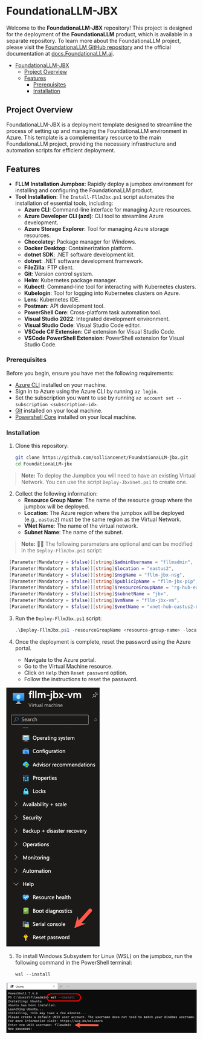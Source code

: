 # FoundationaLLM-JBX

Welcome to the **FoundationaLLM-JBX** repository! This project is designed for the deployment of the **FoundationaLLM** product, which is available in a separate repository. To learn more about the FoundationaLLM project, please visit the [FoundationaLLM GitHub repository](https://github.com/solliancenet/FoundationaLLM) and the official documentation at [docs.FoundationaLLM.ai](https://docs.FoundationaLLM.ai/).

- [FoundationaLLM-JBX](#foundationallm-jbx)
  - [Project Overview](#project-overview)
  - [Features](#features)
    - [Prerequisites](#prerequisites)
    - [Installation](#installation)

## Project Overview

FoundationaLLM-JBX is a deployment template designed to streamline the process of setting up and managing the FoundationaLLM environment in Azure. This template is a complementary resource to the main FoundationaLLM project, providing the necessary infrastructure and automation scripts for efficient deployment.

## Features

- **FLLM Installation Jumpbox**: Rapidly deploy a jumpbox environment for installing and configuring the FoundationaLLM product.
- **Tool Installation**: The `Install-FllmJbx.ps1` script automates the installation of essential tools, including:
  - **Azure CLI**: Command-line interface for managing Azure resources.
  - **Azure Developer CLI (azd)**: CLI tool to streamline Azure development.
  - **Azure Storage Explorer**: Tool for managing Azure storage resources.
  - **Chocolatey**: Package manager for Windows.
  - **Docker Desktop**: Containerization platform.
  - **dotnet SDK**: .NET software development kit.
  - **dotnet**: .NET software development framework.
  - **FileZilla**: FTP client.
  - **Git**: Version control system.
  - **Helm**: Kubernetes package manager.
  - **Kubectl**: Command-line tool for interacting with Kubernetes clusters.
  - **Kubelogin**: Tool for logging into Kubernetes clusters on Azure.
  - **Lens**: Kubernetes IDE.
  - **Postman**: API development tool.
  - **PowerShell Core**: Cross-platform task automation tool.
  - **Visual Studio 2022**: Integrated development environment.
  - **Visual Studio Code**: Visual Studio Code editor.
  - **VSCode C# Extension**: C# extension for Visual Studio Code.
  - **VSCode PowerShell Extension**: PowerShell extension for Visual Studio Code.

### Prerequisites

Before you begin, ensure you have met the following requirements:

- [Azure CLI](https://docs.microsoft.com/en-us/cli/azure/install-azure-cli) installed on your machine.
- Sign in to Azure using the Azure CLI by running `az login`.
- Set the subscription you want to use by running `az account set --subscription <subscription-id>`.
- [Git](https://git-scm.com/downloads) installed on your local machine.
- [Powershell Core](https://learn.microsoft.com/powershell/scripting/install/installing-powershell?view=powershell-7.4) installed on your local machine.

### Installation

1. Clone this repository:

   ```bash
   git clone https://github.com/solliancenet/FoundationaLLM-jbx.git
   cd FoundationaLLM-jbx

> **Note:** To deploy the Jumpbox you will need to have an existing Virtual Network. You can use the script `Deploy-JbxVnet.ps1` to create one.

2. Collect the following information:
   - **Resource Group Name**: The name of the resource group where the jumpbox will be deployed.
   - **Location**: The Azure region where the jumpbox will be deployed (e.g., `eastus2`) must be the same region as the Virtual Network.
   - **VNet Name**: The name of the virtual network.
   - **Subnet Name**: The name of the subnet.

> **Note:** 🚨🚀 The following parameters are optional and can be modified in the `Deploy-FllmJbx.ps1` script:

   ```powershell
    [Parameter(Mandatory = $false)][string]$adminUsername = "fllmadmin",
    [Parameter(Mandatory = $false)][string]$location = "eastus2",
    [Parameter(Mandatory = $false)][string]$nsgName = "fllm-jbx-nsg",
    [Parameter(Mandatory = $false)][string]$publicIpName = "fllm-jbx-pip",
    [Parameter(Mandatory = $false)][string]$resourceGroupName = "rg-hub-eastus2-net-fllm",
    [Parameter(Mandatory = $false)][string]$subnetName = "jbx",
    [Parameter(Mandatory = $false)][string]$vmName = "fllm-jbx-vm",
    [Parameter(Mandatory = $false)][string]$vnetName = "vnet-hub-eastus2-net-fllm"
   ```
3. Run the `Deploy-FllmJbx.ps1` script:

   ```powershell
   .\Deploy-FllmJbx.ps1 -resourceGroupName <resource-group-name> -location <azure-region> -vnetName <vnet-name> -subnetName <subnet-name>
   ```
4. Once the deployment is complete, reset the password using the Azure portal.
    
   - Navigate to the Azure portal.
   - Go to the Virtual Machine resource.
   - Click on `Help` then `Reset password` option.
   - Follow the instructions to reset the password.
  
![Reset Azure VM Password](./media/pwd.png)

5. To install Windows Subsystem for Linux (WSL) on the jumpbox, run the following command in the PowerShell terminal:

   ```powershell
   wsl --install
   ```
![WSL Installation](./media/wsl.png)
